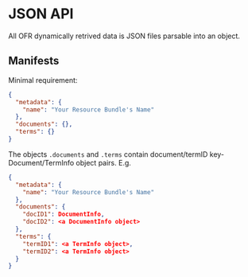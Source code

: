 # JSON API
All OFR dynamically retrived data is JSON files parsable into an object.
## Manifests
Minimal requirement:
```json
{
  "metadata": {
    "name": "Your Resource Bundle's Name"
  },
  "documents": {},
  "terms": {}
}
```
The objects `.documents` and `.terms` contain document/termID key-Document/TermInfo object pairs. E.g.
```json
{
  "metadata": {
    "name": "Your Resource Bundle's Name"
  },
  "documents": {
    "docID1": DocumentInfo,
    "docID2": <a DocumentInfo object>
  },
  "terms": {
    "termID1": <a TermInfo object>,
    "termID2": <a TermInfo object>
  }
}
```
